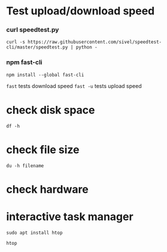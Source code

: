 # Test upload/download speed

### curl speedtest.py
`curl -s https://raw.githubusercontent.com/sivel/speedtest-cli/master/speedtest.py | python -`

### npm fast-cli
`npm install --global fast-cli`

`fast`      tests download speed
`fast -u`   tests upload speed

# check disk space
`df -h`

# check file size
`du -h filename`

# check hardware

# interactive task manager

`sudo apt install htop`

`htop`
